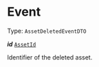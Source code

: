 

# Event

Type: `AssetDeletedEventDTO`  
<article>

***id*** [`AssetId`](/docs/asset--page#assetid) 

Identifier of the deleted asset.

</article>

